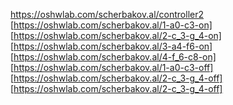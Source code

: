 https://oshwlab.com/scherbakov.al/controller2
[https://oshwlab.com/scherbakov.al/1-a0-c3-on]
[https://oshwlab.com/scherbakov.al/2-c_3-g_4-on]
[https://oshwlab.com/scherbakov.al/3-a4-f6-on]
[https://oshwlab.com/scherbakov.al/4-f_6-c8-on]
[https://oshwlab.com/scherbakov.al/1-a0-c3-off]
[https://oshwlab.com/scherbakov.al/2-c_3-g_4-off]
[https://oshwlab.com/scherbakov.al/2-c_3-g_4-off]
